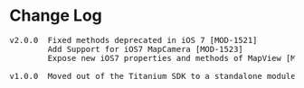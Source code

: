 # Change Log
<pre>
v2.0.0  Fixed methods deprecated in iOS 7 [MOD-1521]
        Add Support for iOS7 MapCamera [MOD-1523]
        Expose new iOS7 properties and methods of MapView [MOD-1522]

v1.0.0  Moved out of the Titanium SDK to a standalone module [MOD-1514]